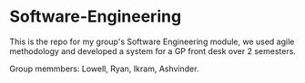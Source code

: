 # Software-Engineering
This is the repo for my group's Software Engineering module, we used agile methodology and developed a system for a GP front desk over 2 semesters.

Group memmbers:
Lowell,
Ryan,
Ikram,
Ashvinder.
